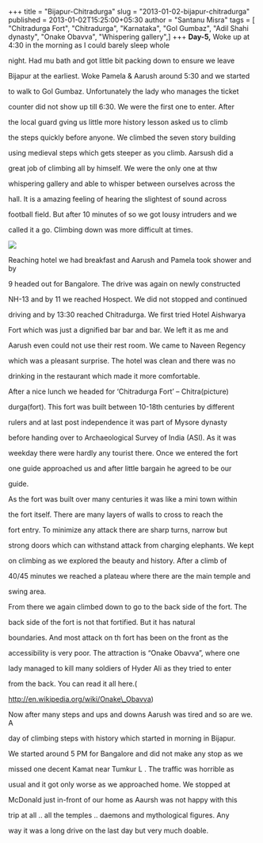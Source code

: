 +++
title = "Bijapur-Chitradurga"
slug = "2013-01-02-bijapur-chitradurga"
published = 2013-01-02T15:25:00+05:30
author = "Santanu Misra"
tags = [ "Chitradurga Fort", "Chitradurga", "Karnataka", "Gol Gumbaz", "Adil Shahi dynasty", "Onake Obavva", "Whispering gallery",]
+++
**Day-5,** Woke up at 4:30 in the morning as I could barely sleep whole

night. Had mu bath and got little bit packing down to ensure we leave

Bijapur at the earliest. Woke Pamela & Aarush around 5:30 and we started

to walk to Gol Gumbaz. Unfortunately the lady who manages the ticket

counter did not show up till 6:30. We were the first one to enter. After

the local guard gving us little more history lesson asked us to climb

the steps quickly before anyone. We climbed the seven story building

using medieval steps which gets steeper as you climb. Aarsush did a

great job of climbing all by himself. We were the only one at thw

whispering gallery and able to whisper between ourselves across the

hall. It is a amazing feeling of hearing the slightest of sound across

football field. But after 10 minutes of so we got lousy intruders and we

called it a go. Climbing down was more difficult at times.



  

  



[![](../images/thumbnails/2013-01-02-bijapur-chitradurga-Bijapur-Chitradurga.jpg)](../images/2013-01-02-bijapur-chitradurga-Bijapur-Chitradurga.jpg)



Reaching hotel we had breakfast and Aarush and Pamela took shower and by

9 headed out for Bangalore. The drive was again on newly constructed

NH-13 and by 11 we reached Hospect. We did not stopped and continued

driving and by 13:30 reached Chitradurga. We first tried Hotel Aishwarya

Fort which was just a dignified bar bar and bar. We left it as me and

Aarush even could not use their rest room. We came to Naveen Regency

which was a pleasant surprise. The hotel was clean and there was no

drinking in the restaurant which made it more comfortable.



  



After a nice lunch we headed for ‘Chitradurga Fort’ – Chitra(picture)

durga(fort). This fort was built between 10-18th centuries by different

rulers and at last post independence it was part of Mysore dynasty

before handing over to Archaeological Survey of India (ASI). As it was

weekday there were hardly any tourist there. Once we entered the fort

one guide approached us and after little bargain he agreed to be our

guide.



  



As the fort was built over many centuries it was like a mini town within

the fort itself. There are many layers of walls to cross to reach the

fort entry. To minimize any attack there are sharp turns, narrow but

strong doors which can withstand attack from charging elephants. We kept

on climbing as we explored the beauty and history. After a climb of

40/45 minutes we reached a plateau where there are the main temple and

swing area.



  



From there we again climbed down to go to the back side of the fort. The

back side of the fort is not that fortified. But it has natural

boundaries. And most attack on th fort has been on the front as the

accessibility is very poor. The attraction is “Onake Obavva”, where one

lady managed to kill many soldiers of Hyder Ali as they tried to enter

from the back. You can read it all here.(

http://en.wikipedia.org/wiki/Onake\_Obavva)



  



Now after many steps and ups and downs Aarush was tired and so are we. A

day of climbing steps with history which started in morning in Bijapur.

We started around 5 PM for Bangalore and did not make any stop as we

missed one decent Kamat near Tumkur L . The traffic was horrible as

usual and it got only worse as we approached home. We stopped at

McDonald just in-front of our home as Aaursh was not happy with this

trip at all .. all the temples .. daemons and mythological figures. Any

way it was a long drive on the last day but very much doable.
